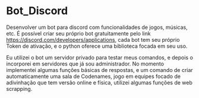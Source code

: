 # Bot_Discord
Desenvolver um bot para discord com funcionalidades de jogos, músicas, etc. É possível criar seu próprio bot gratuitamente pelo link https://discord.com/developers/applications, cada bot tem seu próprio Token de ativação, e o python oferece uma biblioteca focada em seu uso.

Eu utilizei o bot um servidor privado para testar meus comandos, e depois o incorporei em servidores que já sou administrador. No momento implementei algumas funções básicas de respostas, e um comando de criar automaticamente uma sala de Codenames, jogo em equipes focado de adivinhação que tem versão online e física, utilizei algumas funções de web scrapping.

